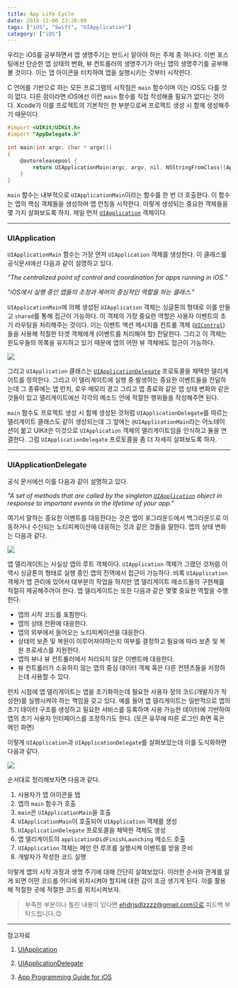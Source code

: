 ```yaml
---
title: App Life Cycle
date: 2018-11-06 23:26:09
tags: ["iOS", "Swift", "UIApplication"]
category: ["iOS"]
---
```


우리는 iOS를 공부하면서 앱 생명주기는 반드시 알아야 하는 주제 중 하나다. 이번 포스팅에선 단순한 앱 상태의 변화, 뷰 컨트롤러의 생명주기가 아닌 앱의 생명주기를 공부해 볼 것이다. 이는 앱 아이콘을 터치하여 앱을 실행시키는 것부터 시작한다. 

C 언어를 기반으로 하는 모든 프로그램의 시작점은 `main` 함수이며 이는 iOS도 다를 것이 없다. 다른 점이라면 iOS에선 이런 `main` 함수를 직접 작성해줄 필요가 없다는 것이다.  Xcode가 이를 프로젝트의 기본적인 한 부분으로써 프로젝트 생성 시 함께 생성해주기 때문이다. 

```objective-c
#import <UIKit/UIKit.h>
#import "AppDelegate.h"
 
int main(int argc, char * argv[])
{
    @autoreleasepool {
        return UIApplicationMain(argc, argv, nil, NSStringFromClass([AppDelegate class]));
    }
}
```

`main` 함수는 내부적으로 `UIApplicationMain`이라는 함수를 한 번 더 호출한다. 이 함수는 앱의 핵심 객체들을 생성하며 앱 런칭을 시작한다. 이렇게 생성되는 중요한 객체들을 몇 가지 살펴보도록 하자. 제일 먼저 [`UIApplication`](https://developer.apple.com/documentation/uikit/uiapplication) 객체이다. 

---

### UIApplication

`UIApplicationMain` 함수는 가장 먼저 `UIApplication` 객체를 생성한다. 이 클래스를 공식문서에선 다음과 같이 설명하고 있다. 

*"The centralized point of control and coordination for apps running in iOS."*

*"iOS에서 실행 중인 앱들의 조정과 제어의 중심적인 역할을 하는 클래스."*

`UIApplicationMain`에 의해 생성된 `UIApplication` 객체는 싱글톤의 형태로 이를 만들고 `shared`를 통해 접근이 가능하다. 이 객체의 가장 중요한 역할은 사용자 이벤트의 초기 라우팅을 처리해주는 것이다. 이는 이벤트 액션 메시지를 컨트롤 객체 ([`UIControl`](https://developer.apple.com/documentation/uikit/uicontrol))들을 사용해 적절한 타겟 객체에게 (이벤트를 처리해야 할) 전달한다. 그리고 이 객체는 윈도우들의 목록을 유지하고 있기 때문에 앱의 어떤 뷰 객체에도 접근이 가능하다. 

<img src="https://developer.apple.com/library/archive/documentation/iPhone/Conceptual/iPhoneOSProgrammingGuide/Art/event_draw_cycle_a_2x.png">

그리고 `UIApplication` 클래스는 [`UIApplicationDelegate`](https://developer.apple.com/documentation/uikit/uiapplicationdelegate) 프로토콜을 채택한 델리게이트를 정의한다. 그리고 이 델리게이트에 실행 중 발생하는 중요한 이벤트들을 전달하는데 그 종류에는 앱 런치, 로우 메모리 경고 그리고 앱 종료와 같은 앱 상태 변화와 같은 것들이 있고 델리게이트에선 각각의 메소드 안에 적절한 행위들을 작성해주면 된다.

`main` 함수도 프로젝트 생성 시 함께 생성된 것처럼 `UIApplicationDelegate`를 따르는 델리게이트 클래스도 같이 생성되는데 그 앞에는 `@UIApplicationMain`라는 어노테이션이 붙고 UIKit은 이것으로 `UIApplication` 객체의 델리게이트임을 인식하고 둘을 연결한다. 그럼 `UIApplicationDelegate` 프로토콜을 좀 더 자세히 살펴보도록 하자.

---

### UIApplicationDelegate

공식 문서에선 이를 다음과 같이 설명하고 있다. 

*"A set of methods that are called by the singleton [`UIApplication`](https://developer.apple.com/documentation/uikit/uiapplication) object in response to important events in the lifetime of your app."*

여기서 말하는 중요한 이벤트를 대응한다는 것은 앱이 포그라운드에서 백그라운드로 이동하거나 수신되는 노티피케이션에 대응하는 것과 같은 것들을 말한다. 앱의 상태 변화는 다음과 같다.

<img src="https://developer.apple.com/library/archive/documentation/iPhone/Conceptual/iPhoneOSProgrammingGuide/Art/high_level_flow_2x.png">

앱 델리게이트는 사실상 앱의 루트 객체이다. `UIApplication` 객체가 그랬던 것처럼 이 역시 싱글톤의 형태로 실행 중인 앱의 전역에서 접근이 가능하다. 비록 `UIApplication` 객체가 앱 관리에 있어서 대부분의 작업을 하지만 앱 델리게이트 메소드들의 구현체를 적절히 제공해주어야 한다. 앱 델리게이트는 또한 다음과 같은 몇몇 중요한 역할을 수행한다. 

- 앱의 시작 코드를 포함한다.
- 앱의 상태 전환에 대응한다.
- 앱의 외부에서 들어오는 노티피케이션을 대응한다. 
- 상태의 보존 및 복원이 이루어져야하는지 여부를 결정하고 필요에 따라 보존 및 복원 프로세스를 지원한다.
- 앱의 뷰나 뷰 컨트롤러에서 처리되지 않은 이벤트에 대응한다. 
- 뷰 컨트롤러가 소유하지 않는 앱의 중심 데이터 객체 혹은 다른 컨텐츠들을 저장하는데 사용할 수 있다. 

런치 시점에 앱 델리게이트는 앱을 초기화하는데 필요한 사용자 정의 코드(개발자가 작성한)를 실행시켜야 하는 책임을 갖고 있다. 예를 들어 앱 델리게이트는 일반적으로 앱의 초기 데이터 구조를 생성하고 필요한 서비스를 등록하며 사용 가능한 데이터에 기반하여 앱의 초기 사용자 인터페이스를 조정하기도 한다. (토큰 유무에 따른 로그인 화면 혹은 메인 화면)



이렇게 `UIApplication`과 `UIApplicationDelegate`를 살펴보았는데 이를 도식화하면 다음과 같다. 

<img src="https://developer.apple.com/library/archive/documentation/iPhone/Conceptual/iPhoneOSProgrammingGuide/Art/core_objects_2x.png">

순서대로 정리해보자면 다음과 같다.

1. 사용자가 앱 아이콘을 탭
2. 앱의 `main` 함수가 호출
3. `main`은 `UIApplicationMain`을 호출
4. `UIApplicationMain`이 호출되어 `UIApplication` 객체를 생성
5. `UIApplicationDelegate` 프로토콜을 체택한 객체도 생성
6. 앱 델리게이트의 `applicationDidFinishLaunching` 메소드 호출 
7. `UIApplication` 객체는 메인 런 루프를 실행시켜 이벤트를 받을 준비
8. 개발자가 작성한 코드 실행

이렇게 앱의 시작 과정과 생명 주기에 대해 간단히 살펴보았다. 이러한 순서와 관계를 알게 되면 어떤 코드를 어디에 위치시켜야 할지에 대한 감이 조금 생기게 된다. 이를 활용해 적절한 곳에 적절한 코드를 위치시켜보자.

> 부족한 부분이나 틀린 내용이 있다면 ehdrjsdlzzzz@gmail.com으로 피드백 부탁드립니다.😊

---

참고자료

1. [UIApplication](https://developer.apple.com/documentation/uikit/uiapplication)

2. [UIApplicationDelegate](https://developer.apple.com/documentation/uikit/uiapplicationdelegate)
3. [App Programming Guide for iOS](https://developer.apple.com/library/archive/documentation/iPhone/Conceptual/iPhoneOSProgrammingGuide/TheAppLifeCycle/TheAppLifeCycle.html#//apple_ref/doc/uid/TP40007072-CH2-SW1)

